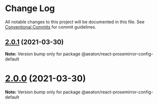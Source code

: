 # Change Log

All notable changes to this project will be documented in this file.
See [Conventional Commits](https://conventionalcommits.org) for commit guidelines.

## [2.0.1](https://github.com/hubgit/react-prosemirror/compare/@aeaton/react-prosemirror-config-default@2.0.0...@aeaton/react-prosemirror-config-default@2.0.1) (2021-03-30)

**Note:** Version bump only for package @aeaton/react-prosemirror-config-default





# [2.0.0](https://github.com/hubgit/react-prosemirror/compare/@aeaton/react-prosemirror-config-default@0.12.0...@aeaton/react-prosemirror-config-default@2.0.0) (2021-03-30)

**Note:** Version bump only for package @aeaton/react-prosemirror-config-default
